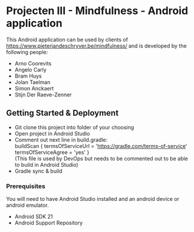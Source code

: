 # Projecten III - Mindfulness - Android application
This Android application can be used by clients of https://www.pieterjandeschryver.be/mindfulness/ and is developed by the following people:
* Arno Coorevits
* Angelo Carly
* Bram Huys
* Jolan Taelman
* Simon Anckaert
* Stijn Der Raeve-Zenner

## Getting Started & Deployment
* Git clone this project into folder of your choosing
* Open project in Android Studio
* Comment out next line in build.gradle:  
buildScan { termsOfServiceUrl = 'https://gradle.com/terms-of-service' termsOfServiceAgree = 'yes' }  
(This file is used by DevOps but needs to be commented out to be able to build in Android Studio)
* Gradle sync & build

### Prerequisites

You will need to have Android Studio installed and an android device or android emulator.

- Android SDK 21
- Android Support Repository
